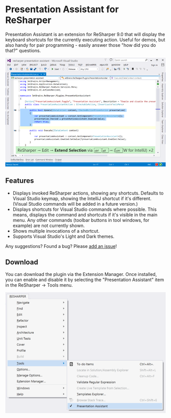 # Presentation Assistant for ReSharper

Presentation Assistant is an extension for ReSharper 9.0 that will display the keyboard shortcuts for the currently executing action. Useful for demos, but also handy for pair programming - easily answer those "how did you do that?" questions.

![Presentation Assistant showing a shortcut for Extend Selection](docs/presentation_assistant.png)

## Features

* Displays invoked ReSharper actions, showing any shortcuts. Defaults to Visual Studio keymap, showing the IntelliJ shortcut if it's different. (Visual Studio commands will be added in a future version.)
* Displays shortcuts for Visual Studio commands where possible. This means, displays the command and shortcuts if it's visible in the main menu. Any other commands (toolbar buttons in tool windows, for example) are not currently shown.
* Shows multiple invocations of a shortcut.
* Supports Visual Studio's Light and Dark themes.

Any suggestions? Found a bug? Please [add an issue](https://github.com/JetBrains/resharper-presentation-assistant/issues)!

## Download

You can download the plugin via the Extension Manager. Once installed, you can enable and disable it by selecting the "Presentation Assistant" item in the ReSharper &rarr; Tools menu.

![Enable Presentation Assistant via the Tools menu](docs/tools_menu.png)
